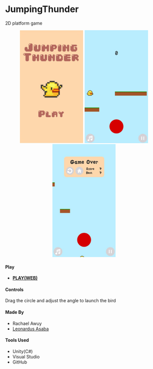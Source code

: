 # JumpingThunder
2D platform game

<p align="center">
<img src="/JumpingThunder/jumpthun1.jpg" height=360px />
<img src="/JumpingThunder/jumpthun.gif" height=360px />
<img src="/JumpingThunder/jumpthun2.jpg" height=360px />
</p>

#### Play
<ul>
  <li><strong><a href="https://rachaelawuy.github.io/JumpingThunder/index.html" target="_blank" rel="noopener noreferrer">PLAY(WEB)</a></strong></li>
</ul>

#### Controls
Drag the circle and adjust the angle to launch the bird

#### Made By
<ul>
  <li>Rachael Awuy</li>
  <li><a href="https://github.com/leonardusasaba" target="_blank" rel="noopener noreferrer">Leonardus Asaba</a></li>
</ul>

#### Tools Used
<ul>
  <li>Unity(C#)</li>
  <li>Visual Studio</li>
  <li>GitHub</li>
</ul>
